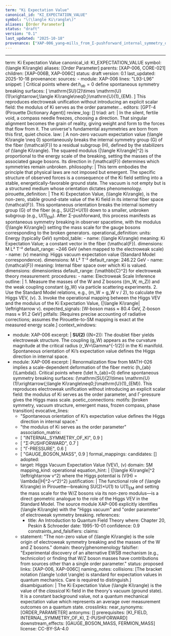 ```yaml
---
term: "Ki Expectation Value"
canonical_id: "KI_EXPECTATION_VALUE"
symbol: "\(\langle Ki\rangle\)"
aliases: [Order Parameter]
status: "draft"
version: "0.1"
last_updated: "2025-10-18"
provenance: ["XAP-006_yang–mills_from_Σ-pushforward_internal_symmetry_of_ki"]
---
```


---
term: Ki Expectation Value
canonical_id: KI_EXPECTATION_VALUE
symbol: \(\langle Ki\rangle\)
aliases: [Order Parameter]
parents: [XAP-006, CORE-021]
children: [XAP-006B, XAP-006C]
status: draft
version: 0.1
last_updated: 2025-10-18
provenance:
  sources:
    - module: XAP-006
      lines: "L93-L96"
      snippet: |
        Critical points where $\det h_{ab}=0$ define spontaneous symmetry breaking surfaces:
        \[
        \mathrm{SU}(2)\times \mathrm{U}(1)\xrightarrow{\;\langle Ki\rangle\neq0\;}\mathrm{U}(1)_{EM}.
        \]
        This reproduces electroweak unification without introducing an explicit scalar field:
        the modulus of Ki serves as the order parameter...
  editors: [GPT-4 (Pirouette Dictionary Agent)]
  review_log: []
triad:
  art: |
    In the silent, fertile void, a compass needle freezes, choosing a direction. That singular alignment becomes the grain of reality, giving weight and form to the forces that flow from it. The universe's fundamental asymmetries are born from this first, quiet choice.
  law: |
    A non-zero vacuum expectation value \(\langle Ki\rangle \neq 0\) spontaneously breaks the internal symmetry group \(G\) of the fiber \(\mathcal{F}\) to a residual subgroup \(H\), defined by the stabilizers of \(\langle Ki\rangle\). The squared modulus \(|\langle Ki\rangle|^2\) is proportional to the energy scale of the breaking, setting the masses of the associated gauge bosons. Its direction in \(\mathcal{F}\) determines which symmetries remain unbroken.
  philosophy: |
    This term embodies the principle that physical laws are not imposed but emergent. The specific structure of observed forces is a consequence of the Ki field settling into a stable, energetically-favorable ground state. The vacuum is not empty but is a structured medium whose orientation dictates phenomenology.
pirouette_definition: |
  The Ki Expectation Value, \(\langle Ki\rangle\), is the non-zero, stable ground-state value of the Ki field in its internal fiber space \(\mathcal{F}\). This spontaneous orientation breaks the internal isometry group \(G\) of the fiber (e.g., SU(2)×U(1)) down to a smaller, unbroken subgroup (e.g., U(1)<sub>EM</sub>). After Σ-pushforward, this process manifests as spontaneous symmetry breaking in observer spacetime, with the modulus \(|\langle Ki\rangle|\) setting the mass scale for the gauge bosons corresponding to the broken generators.
operational_definition:
  units: Energy (typically GeV)
  symbol_table:
    - name: \(\langle Ki\rangle\)
      meaning: Ki Expectation Value; a constant vector in the fiber \(\mathcal{F}\).
      dimensions: M L² T⁻²
      default_range: ~246 GeV (when mapped to the electroweak scale)
    - name: \(v\)
      meaning: Higgs vacuum expectation value (Standard Model correspondence).
      dimensions: M L² T⁻²
      default_range: 246.22 GeV
    - name: \(\mathcal{F}\)
      meaning: Internal fiber space over which Ki is valued.
      dimensions: dimensionless
      default_range: \(\mathbb{C}^2\) for electroweak theory
  measurement:
    procedures:
      - name: Electroweak Scale Inference
        outline: |
          1. Measure the masses of the W and Z bosons (\(m_W, m_Z\)) and the weak coupling constant \(g_W\) via particle scattering experiments.
          2. Use the Standard Model relations, e.g., \(m_W = g_W v / 2\), to calculate the Higgs VEV, \(v\).
          3. Invoke the operational mapping between the Higgs VEV and the modulus of the Ki Expectation Value, \(|\langle Ki\rangle| \leftrightarrow v\).
        expected_signals: [W-boson mass ≈ 80.4 GeV, Z-boson mass ≈ 91.2 GeV]
        pitfalls: [Requires precise accounting of radiative corrections; assumes the Pirouette-to-SM mapping is exact at the measured energy scale.]
context_windows:
  - module: XAP-006
    excerpt: |
      **SU(2)** (\(N=2\)): The doublet fiber yields electroweak structure. The coupling \(g_W\) appears as the curvature magnitude at the critical radius \(r_W=\Gamma^{-1/2}\) in the Ki manifold. Spontaneous orientation of Ki’s expectation value defines the Higgs direction in internal space.
  - module: XAP-006
    excerpt: |
      Renormalization flow from MATH-026 implies a scale-dependent deformation of the fiber metric \(h_{ab}(\Lambda)\). Critical points where \(\det h_{ab}=0\) define spontaneous symmetry breaking surfaces: \(\mathrm{SU}(2)\times \mathrm{U}(1)\xrightarrow{\;\langle Ki\rangle\neq0\;}\mathrm{U}(1)_{EM}\). This reproduces electroweak unification without introducing an explicit scalar field: the modulus of Ki serves as the order parameter, and Γ-pressure gives the Higgs mass scale.
poetic_connections:
  motifs: [broken symmetry, vacuum structure, emergent mass, frozen compass, phase transition]
  evocative_lines:
    - "Spontaneous orientation of Ki’s expectation value defines the Higgs direction in internal space."
    - "the modulus of Ki serves as the order parameter"
  association_matrix:
    - [ "INTERNAL_SYMMETRY_OF_KI", 0.9 ]
    - [ "Σ-PUSHFORWARD", 0.7 ]
    - [ "Γ-PRESSURE", 0.6 ]
    - [ "GAUGE_BOSON_MASS", 0.9 ]
formal_mappings:
  candidates: []
  adopted:
    - target: Higgs Vacuum Expectation Value (VEV), \(v\)
      domain: SM
      mapping_kind: operational
      equation_hint: |
        \(|\langle Ki\rangle|^2 \leftrightarrow v^2\) where the Higgs potential is \(V(H) = \lambda(|H|^2-v^2)^2\)
      justification: |
        The functional role of \(\langle Ki\rangle\) in Pirouette—breaking SU(2)×U(1) to U(1)<sub>EM</sub> and setting the mass scale for the W/Z bosons via its non-zero modulus—is a direct geometric analogue to the role of the Higgs VEV in the Standard Model. The source module XAP-006 explicitly identifies \(\langle Ki\rangle\) with the "Higgs vacuum" and "order parameter" of electroweak symmetry breaking.
      references:
        - title: An Introduction to Quantum Field Theory
          where: Chapter 20, Peskin & Schroeder
          date: 1995-10-01
      confidence: 0.9
constraints_and_falsifiers:
  claims:
    - statement: "The non-zero value of \(\langle Ki\rangle\) is the sole origin of electroweak symmetry breaking and the masses of the W and Z bosons."
      domain: theory|phenomenology
      falsifier: "Experimental discovery of an alternative EWSB mechanism (e.g., technicolor) or finding that W/Z boson masses have contributions from sources other than a single order parameter."
      status: proposed
      links: [XAP-006, XAP-006C]
naming_notes:
  collisions: [The bracket notation \(\langle \cdot \rangle\) is standard for expectation values in quantum mechanics. Care is required to distinguish.]
  disambiguation: |
    The Ki Expectation Value \(\langle Ki\rangle\) is the value of the *classical* Ki field in the theory's vacuum (ground state). It is a constant background value, not a quantum mechanical expectation value which represents an average over measurement outcomes on a quantum state.
crosslinks:
  near_synonyms: [ORDER_PARAMETER]
  antonyms: []
  prerequisites: [KI_FIELD, INTERNAL_SYMMETRY_OF_KI, Σ-PUSHFORWARD]
  downstream_effects: [GAUGE_BOSON_MASS, FERMION_MASS]
license: CC-BY-SA-4.0